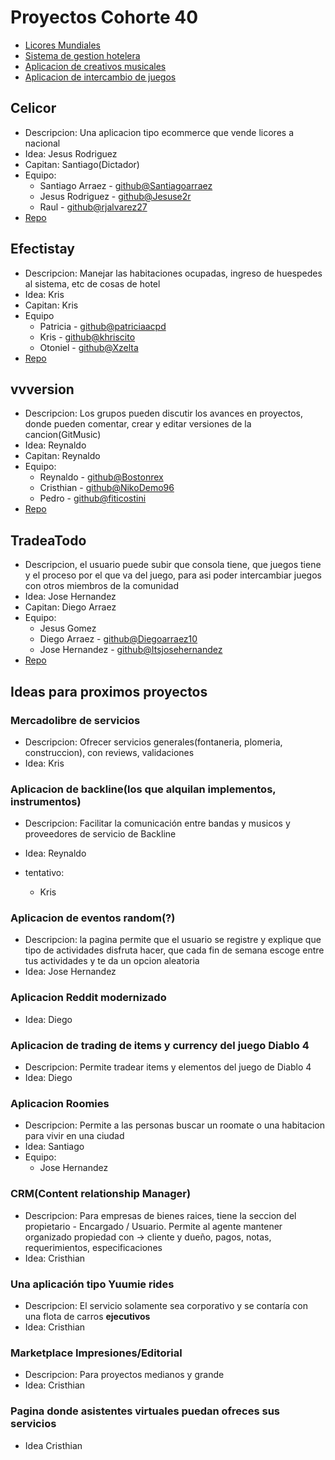 # Proyectos Cohorte 40

- [Licores Mundiales](#licores-mundiales)
- [Sistema de gestion hotelera](#sistema-de-gestion-de-hotel)
- [Aplicacion de creativos musicales](#aplicacion-donde-se-puedan-juntar-grupos-creativosenfocados-en-musica)
- [Aplicacion de intercambio de juegos](#aplicacion-de-intercambio-de-juego-fisicos-de-diferentes-consolas)

## Celicor

- Descripcion: Una aplicacion tipo ecommerce que vende licores a nacional
- Idea: Jesus Rodriguez
- Capitan: Santiago(Dictador)
- Equipo:
  - Santiago Arraez - [github@Santiagoarraez](https://github.com/Santiagoarraez)
  - Jesus Rodriguez - [github@Jesuse2r](https://github.com/Jesuse2r)
  - Raul - [github@rjalvarez27](https://github.com/rjalvarez27)
- [Repo](https://github.com/Santiagoarraez/flask-proyecto-final)

## Efectistay

- Descripcion: Manejar las habitaciones ocupadas, ingreso de huespedes al sistema, etc de cosas de hotel
- Idea: Kris
- Capitan: Kris
- Equipo
  - Patricia - [github@patriciaacpd](https://github.com/patriciaacpd)
  - Kris - [github@khriscito](https://github.com/khriscito)
  - Otoniel - [github@Xzelta](https://github.com/Xzelta)
- [Repo](https://github.com/khriscito/ProyectoFinal)

## vvversion

- Descripcion: Los grupos pueden discutir los avances en proyectos, donde pueden comentar, crear y editar versiones de la cancion(GitMusic)
- Idea: Reynaldo
- Capitan: Reynaldo
- Equipo:
  - Reynaldo - [github@Bostonrex](https://github.com/Bostonrex)
  - Cristhian - [github@NikoDemo96](https://github.com/NikoDemo96)
  - Pedro - [github@fiticostini](https://github.com/fiticostini)
- [Repo](https://github.com/bostonrex/vvversions)

## TradeaTodo

- Descripcion, el usuario puede subir que consola tiene, que juegos tiene y el proceso por el que va del juego, para asi poder intercambiar juegos con otros miembros de la comunidad
- Idea: Jose Hernandez
- Capitan: Diego Arraez
- Equipo:
  - Jesus Gomez
  - Diego Arraez - [github@Diegoarraez10](https://github.com/Diegoarraez10)
  - Jose Hernandez - [github@Itsjosehernandez](https://github.com/Itsjosehernandez)
- [Repo](https://github.com/Diegoarraez10/flask-proyecto-final-DJJ)

## Ideas para proximos proyectos

### Mercadolibre de servicios

- Descripcion: Ofrecer servicios generales(fontaneria, plomeria, construccion), con reviews, validaciones
- Idea: Kris

### Aplicacion de backline(los que alquilan implementos, instrumentos)

- Descripcion: Facilitar la comunicación entre bandas y musicos y proveedores de servicio de Backline

- Idea: Reynaldo
- tentativo:
  - Kris

### Aplicacion de eventos random(?)

- Descripcion: la pagina permite que el usuario se registre y explique que tipo de actividades disfruta hacer, que cada fin de semana escoge entre tus actividades y te da un opcion aleatoria
- Idea: Jose Hernandez

### Aplicacion Reddit modernizado

- Idea: Diego

### Aplicacion de trading de items y currency del juego Diablo 4

- Descripcion: Permite tradear items y elementos del juego de Diablo 4
- Idea: Diego

### Aplicacion Roomies

- Descripcion: Permite a las personas buscar un roomate o una habitacion para vivir en una ciudad
- Idea: Santiago
- Equipo:
  - Jose Hernandez

### CRM(Content relationship Manager)

- Descripcion: Para empresas de bienes raices, tiene la seccion del propietario - Encargado / Usuario. Permite al agente mantener organizado propiedad con -> cliente y dueño, pagos, notas, requerimientos, especificaciones
- Idea: Cristhian

### Una aplicación tipo Yuumie rides

- Descripcion: El servicio solamente sea corporativo y se contaría con una flota de carros **ejecutivos**
- Idea: Cristhian

### Marketplace Impresiones/Editorial

- Descripcion: Para proyectos medianos y grande
- Idea: Cristhian

### Pagina donde asistentes virtuales puedan ofreces sus servicios

- Idea Cristhian

